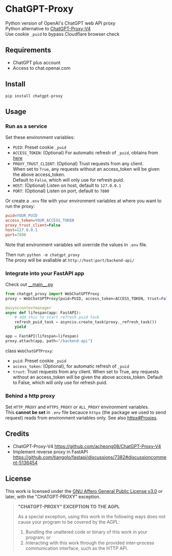 # ChatGPT-Proxy
Python version of OpenAI's ChatGPT web API proxy  
Python alternative to [ChatGPT-Proxy-V4](https://github.com/acheong08/ChatGPT-Proxy-V4)  
Use cookie `_puid` to bypass Cloudflare browser check  

## Requirements
- ChatGPT plus account
- Access to chat.openai.com

## Install
`pip install chatgpt-proxy`

## Usage
### Run as a service
Set these environment variables:
- `PUID`: Preset cookie `_puid`
- `ACCESS_TOKEN`: (Optional) For automatic refresh of `_puid`, obtains from [here](https://chat.openai.com/api/auth/session)
- `PROXY_TRUST_CLIENT`: (Optional) Trust requests from any client.  
    When set to `True`, any requests without an access_token will be given the above access_token.  
    Default to `False`, which will only use for refresh puid.
- `HOST`: (Optional) Listen on host, default to `127.0.0.1`
- `PORT`: (Optional) Listen on port, default to `7800`

Or create a `.env` file with your environment variables at where you want to run the proxy:
```ini
puid=YOUR_PUID
access_token=YOUR_ACCESS_TOKEN
proxy_trust_client=False
host=127.0.0.1
port=7800
```

Note that environment variables will override the values in `.env` file.

Then run: `python -m chatgpt_proxy`  
The proxy will be avaliable at `http://host:port/backend-api/`

### Integrate into your FastAPI app
Check out [\_\_main__.py](./chatgpt_proxy/__main__.py)
```python
from chatgpt_proxy import WebChatGPTProxy
proxy = WebChatGPTProxy(puid=PUID, access_token=ACCESS_TOKEN, trust=False)

@asynccontextmanager
async def lifespan(app: FastAPI):
    # add this to start refresh puid task
    refresh_puid_task = asyncio.create_task(proxy._refresh_task())
    yield

app = FastAPI(lifespan=lifespan)
proxy.attach(app, path="/backend-api")
```

class `WebChatGPTProxy`:
- `puid`: Preset cookie `_puid`
- `access_token`: (Optional), for automatic refresh of `_puid`
- `trust`: Trust requests from any client.
    When set to True, any requests without an access_token will be given the above access_token.
    Default to False, which will only use for refresh puid.

### Behind a http proxy
Set `HTTP_PROXY` and `HTTPS_PROXY` or `ALL_PROXY` environment variables.   
This **cannot be set** in `.env` file becauce `httpx` (the package we used to send request) reads from environment variables only. See also [httpx#Proxies](https://www.python-httpx.org/environment_variables/#http_proxy-https_proxy-all_proxy).

## Credits
- ChatGPT-Proxy-V4
https://github.com/acheong08/ChatGPT-Proxy-V4
- Implement reverse proxy in FastAPI
https://github.com/tiangolo/fastapi/discussions/7382#discussioncomment-5136454

## License
This work is licensed under the [GNU Affero General Public License v3.0](/LICENSE) or later, with the "CHATGPT-PROXY" exception.

> **"CHATGPT-PROXY" EXCEPTION TO THE AGPL**
>
> As a special exception, using this work in the following ways does not cause your program to be covered by the AGPL:
> 1. Bundling the unaltered code or binary of this work in your program; or
> 2. Interacting with this work through the provided inter-process communication interface, such as the HTTP API.